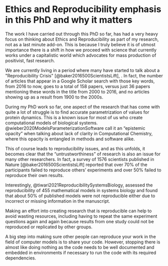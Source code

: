 # Ethics and Reproducibility emphasis in this PhD and why it matters

The work I have carried out through this PhD so far, has had a very heavy focus on thinking about Ethics and Reproducibility as part of my research, not as a last minute add-on. This is because I truly believe it is of utmost importance there is a shift in how we proceed with science that currently works under a capitalistic world which advocates for mass production of positivist, fast research.

We are currently living in a period where many have started to talk about a "Reproducibility Crisis" [@baker2016500ScientistsLift], . In fact, the number of articles that appear in a Google Scholar search with those key words, from 2016 to now, goes to a total of 158 papers, versus just 36 papers mentioning these words in the title from 2000 to 2016, and no articles showing up as a result from 1900 to the 2000s. 


During my PhD work so far, one aspect of the research that has come with quite a lot of struggle is to find accurate parametrization of values for protein dynamics. This is a known issue for most of us who create computational models of biological systems. @wieber2020ModelsParameterizationSoftware call it an “epistemic opacity” when talking about lack of clarity in Computational Chemistry, where this opacity is entangled in methods and software alike. 

This of course leads to reproducibility issues, and as this unfolds, it becomes clear that the “untrustworthiness” of research is also an issue for many other researchers. In fact, a survey of 1576 scientists published in Nature [@baker2016500ScientistsLift] reported that over 70% of the participants failed to reproduce others’ experiments and over 50% failed to reproduce their own results. 

Interestingly, @tiwari2021ReproducibilitySystemsBiology, assessed the reproducibility of 455 mathematical models in systems biology and found that about 50% of published models were not reproducible either due to incorrect or missing information in the manuscript.

Making an effort into creating research that is reproducible can help to avoid wasting resources, including having to repeat the same experiment questions again and again because results from one study could not be reproduced or replicated by other groups. 

A big step into making sure other people can reproduce your work in the field of computer models is to share your code. However, stopping there is almost like doing nothing as the code needs to be well documented and embedded in environments if necessary to run the code with its required dependencies.